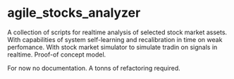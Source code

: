 # agile_stocks_analyzer

A collection of scripts for realtime analysis of selected stock market assets.
With capabilities of system self-learning and recalibration in time on weak perfomance.
With stock market simulator to simulate tradin on signals in realtime.
Proof-of concept model.

For now no documentation. A tonns of refactoring required.
